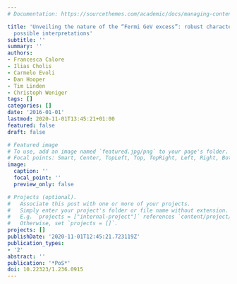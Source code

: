 ```yaml
---
# Documentation: https://sourcethemes.com/academic/docs/managing-content/

title: 'Unveiling the nature of the “Fermi GeV excess”: robust characterisation and
  possible interpretations'
subtitle: ''
summary: ''
authors:
- Francesca Calore
- Ilias Cholis
- Carmelo Evoli
- Dan Hooper
- Tim Linden
- Christoph Weniger
tags: []
categories: []
date: '2016-01-01'
lastmod: 2020-11-01T13:45:21+01:00
featured: false
draft: false

# Featured image
# To use, add an image named `featured.jpg/png` to your page's folder.
# Focal points: Smart, Center, TopLeft, Top, TopRight, Left, Right, BottomLeft, Bottom, BottomRight.
image:
  caption: ''
  focal_point: ''
  preview_only: false

# Projects (optional).
#   Associate this post with one or more of your projects.
#   Simply enter your project's folder or file name without extension.
#   E.g. `projects = ["internal-project"]` references `content/project/deep-learning/index.md`.
#   Otherwise, set `projects = []`.
projects: []
publishDate: '2020-11-01T12:45:21.723119Z'
publication_types:
- '2'
abstract: ''
publication: '*PoS*'
doi: 10.22323/1.236.0915
---
```

